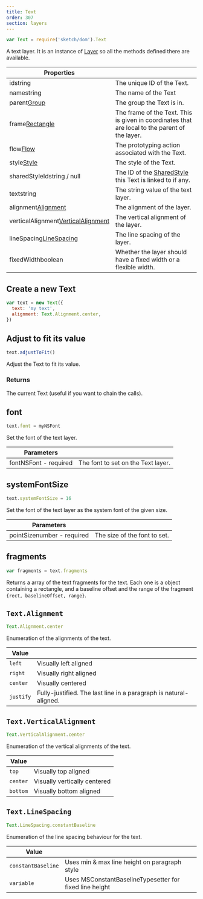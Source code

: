 ```yaml
---
title: Text
order: 307
section: layers
---
```


```javascript
var Text = require('sketch/dom').Text
```

A text layer. It is an instance of [Layer](#layer) so all the methods defined there are available.

| Properties                                                                             |                                                                                                |
| -------------------------------------------------------------------------------------- | ---------------------------------------------------------------------------------------------- |
| id<span class="arg-type">string</span>                                                 | The unique ID of the Text.                                                                     |
| name<span class="arg-type">string</span>                                               | The name of the Text                                                                           |
| parent<span class="arg-type">[Group](#group)</span>                                    | The group the Text is in.                                                                      |
| frame<span class="arg-type">[Rectangle](#rectangle)</span>                             | The frame of the Text. This is given in coordinates that are local to the parent of the layer. |
| flow<span class="arg-type">[Flow](#flow)</span>                                        | The prototyping action associated with the Text.                                               |
| style<span class="arg-type">[Style](#style)</span>                                     | The style of the Text.                                                                         |
| sharedStyleId<span class="arg-type">string / null</span>                               | The ID of the [SharedStyle](#sharedstyle) this Text is linked to if any.                       |
| text<span class="arg-type">string</span>                                               | The string value of the text layer.                                                            |
| alignment<span class="arg-type">[Alignment](#textalignment)</span>                     | The alignment of the layer.                                                                    |
| verticalAlignment<span class="arg-type">[VerticalAlignment](#verticalalignment)</span> | The vertical alignment of the layer.                                                           |
| lineSpacing<span class="arg-type">[LineSpacing](#textlinespacing)</span>               | The line spacing of the layer.                                                                 |
| fixedWidth<span class="arg-type">boolean</span>                                        | Whether the layer should have a fixed width or a flexible width.                               |

## Create a new Text

```javascript
var text = new Text({
  text: 'my text',
  alignment: Text.Alignment.center,
})
```

## Adjust to fit its value

```javascript
text.adjustToFit()
```

Adjust the Text to fit its value.

### Returns

The current Text (useful if you want to chain the calls).

## font

```javascript
text.font = myNSFont
```

Set the font of the text layer.

| Parameters                                          |                                    |
| --------------------------------------------------- | ---------------------------------- |
| font<span class="arg-type">NSFont - required</span> | The font to set on the Text layer. |

## systemFontSize

```javascript
text.systemFontSize = 16
```

Set the font of the text layer as the system font of the given size.

| Parameters                                               |                              |
| -------------------------------------------------------- | ---------------------------- |
| pointSize<span class="arg-type">number - required</span> | The size of the font to set. |

## fragments

```javascript
var fragments = text.fragments
```

Returns a array of the text fragments for the text. Each one is a object containing a rectangle, and a baseline offset and the range of the fragment `{rect, baselineOffset, range}`.

## `Text.Alignment`

```javascript
Text.Alignment.center
```

Enumeration of the alignments of the text.

| Value     |                                                                   |
| --------- | ----------------------------------------------------------------- |
| `left`    | Visually left aligned                                             |
| `right`   | Visually right aligned                                            |
| `center`  | Visually centered                                                 |
| `justify` | Fully-justified. The last line in a paragraph is natural-aligned. |

## `Text.VerticalAlignment`

```javascript
Text.VerticalAlignment.center
```

Enumeration of the vertical alignments of the text.

| Value    |                              |
| -------- | ---------------------------- |
| `top`    | Visually top aligned         |
| `center` | Visually vertically centered |
| `bottom` | Visually bottom aligned      |

## `Text.LineSpacing`

```javascript
Text.LineSpacing.constantBaseline
```

Enumeration of the line spacing behaviour for the text.

| Value              |                                                         |
| ------------------ | ------------------------------------------------------- |
| `constantBaseline` | Uses min & max line height on paragraph style           |
| `variable`         | Uses MSConstantBaselineTypesetter for fixed line height |
